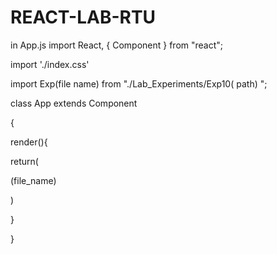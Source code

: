 # REACT-LAB-RTU
in App.js 
import React, { Component } from "react";

import './index.css' 

import Exp(file name) from "./Lab_Experiments/Exp10( path) ";

 class App extends Component 

{ 

 render(){ 

 return( 

 <div> 

 <Exp10/> (file_name)

 </div> 

 ) 

 } 

}
